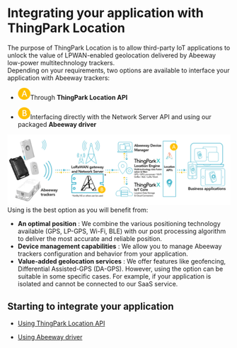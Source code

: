 # Integrating your application with ThingPark Location
The purpose of ThingPark Location is to allow third-party IoT applications to unlock the value of LPWAN-enabled geolocation delivered by Abeeway low-power multitechnology trackers.<br/>
Depending on your requirements, two options are available to interface your application with Abeeway trackers:

[comment]: <> (<img src="./images/Aoption.png" />)

- ![img](images/Aoption.png)Through **ThingPark Location API**

- ![img](images/Boption.png)Interfacing directly with the Network Server API and using our packaged **Abeeway driver**

<img src="images/LP-GPS-ABEEWAY_08options.png" border="0" />
Using  is the best option as you will benefit from:

* **An optimal position** : We combine the various positioning technology available (GPS, LP-GPS, Wi-Fi, BLE) with our post processing algorithm to deliver the most accurate and reliable position.
* **Device management capabilities** : We allow you to manage Abeeway trackers configuration and behavior from your application.
* **Value-added geolocation services** : We offer features like geofencing, Differential Assisted-GPS (DA-GPS).
However, using the  option can be suitable in some specific cases. For example, if your application is isolated and cannot be connected to our SaaS service.
## Starting to integrate your application
* [Using ThingPark Location API](/B-Feature-Topics/UseTPLocationAPI_C/)<br/>

* [Using Abeeway driver](/C-Procedure-Topics/UseAbeewayDriver_T/)
